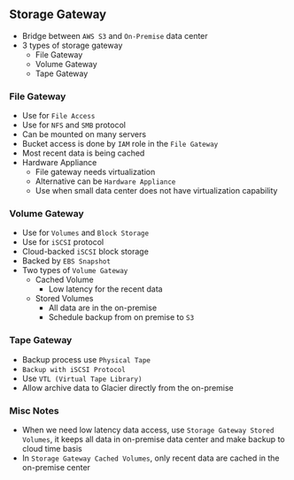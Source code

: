 ## Storage Gateway

- Bridge between `AWS S3` and `On-Premise` data center
- 3 types of storage gateway
  - File Gateway
  - Volume Gateway
  - Tape Gateway

### File Gateway

- Use for `File Access`
- Use for `NFS` and `SMB` protocol
- Can be mounted on many servers
- Bucket access is done by `IAM` role in the `File Gateway`
- Most recent data is being cached
- Hardware Appliance
  - File gateway needs virtualization
  - Alternative can be `Hardware Appliance`
  - Use when small data center does not have virtualization capability

### Volume Gateway

- Use for `Volumes` and `Block Storage`
- Use for `iSCSI` protocol
- Cloud-backed `iSCSI` block storage
- Backed by `EBS Snapshot`
- Two types of `Volume Gateway`
  - Cached Volume
    - Low latency for the recent data
  - Stored Volumes
    - All data are in the on-premise
    - Schedule backup from on premise to `S3`

### Tape Gateway

- Backup process use `Physical Tape`
- `Backup with iSCSI Protocol`
- Use `VTL (Virtual Tape Library)`
- Allow archive data to Glacier directly from the on-premise

### Misc Notes

- When we need low latency data access, use `Storage Gateway Stored Volumes`, it keeps all data in on-premise data center and make backup to cloud time basis
- In `Storage Gateway Cached Volumes`, only recent data are cached in the on-premise center

